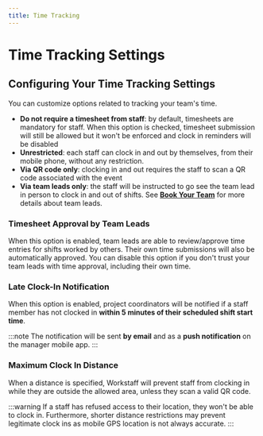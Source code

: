 ```yaml
---
title: Time Tracking
---
```


# Time Tracking Settings

## Configuring Your Time Tracking Settings

You can customize options related to tracking your team's time.
- **Do not require a timesheet from staff**: by default, timesheets are mandatory for staff. When this option is checked, timesheet submission will still be allowed but it won't be enforced and clock in reminders will be disabled
- **Unrestricted**: each staff can clock in and out by themselves, from their mobile phone, without any restriction.
- **Via QR code only**: clocking in and out requires the staff to scan a QR code associated with the event
- **Via team leads only**: the staff will be instructed to go see the team lead in person to clock in and out of shifts. See [**Book Your Team**](../scheduling/book.md) for more details about team leads.

### Timesheet Approval by Team Leads

When this option is enabled, team leads are able to review/approve time entries for shifts worked by others. Their own time submissions will also be automatically approved. You can disable this option if you don't trust your team leads with time approval, including their own time.

### Late Clock-In Notification

When this option is enabled, project coordinators will be notified if a staff member has not clocked in **within 5 minutes of their scheduled shift start time**.

:::note
The notification will be sent **by email** and as a **push notification** on the manager mobile app.
:::

### Maximum Clock In Distance

When a distance is specified, Workstaff will prevent staff from clocking in while they are outside the allowed area, unless they scan a valid QR code.

:::warning
If a staff has refused access to their location, they won't be able to clock in. Furthermore, shorter distance restrictions may prevent legitimate clock ins as mobile GPS location is not always accurate.
:::
